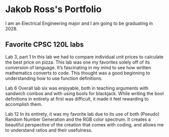 
# Jakob Ross's Portfolio

I am an Electrical Engineering major and I am going to be graduating in 2028.

## Favorite CPSC 120L labs

Lab 3, part 1
In this lab we had to compare individual unit prices to calculate the best price on pizza. This lab was one my favorites solely off of its conversion of language. It’s fascinating in my mind to see how written mathematics converts to code. This thought was a good beginning to understanding how to use function definitions.

Lab 6
Overall lab six was enjoyable, both in teaching arguments with sandwich combos and with using bools for blackjack. While writing the bool definitions in entirety at first was difficult, it made it feel rewarding to accomplish them. 

Lab 12
In its entirety, it was my favorite lab due to its use of both (Pseudo) Random Number Generation and the RGB color spectrum. It creates a beautiful perspective of the creation that comes with coding, and allows me to understand ratios and their usefulness.
